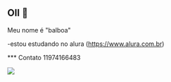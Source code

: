 ## OII 👋

Meu nome é "balboa"

-estou estudando no alura (https://www.alura.com.br)

*** Contato 11974166483

![](https://media.tenor.com/9xKfIDHz2FkAAAAM/yugioh-yugi.gif)


